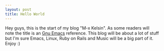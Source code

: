 ```yaml
---
layout: post
title: Hello World
---
```


Hey guys, this is the start of my blog "M-x Kelsin". As some readers will note
the title is an [Gnu Emacs](http://www.gnu.org/software/emacs/) reference. This
blog will be about a lot of stuff but I'm sure Emacs, Linux, Ruby on Rails and
Music will be a big part of it. Enjoy :)
